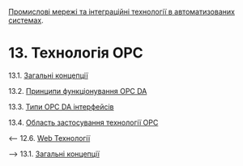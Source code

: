 [Промислові мережі та інтеграційні технології в автоматизованих системах](README.md). 

# 13. Технологія ОРС

13.1. [Загальні концепції](13_1.md) 

13.2. [Принципи функціонування ОРС DA](13_2.md) 

13.3. [Типи ОРС DA інтерфейсів](13_3.md) 

13.4. [Область застосування технології ОРС](13_4.md)



<-- 12.6. [Web Технології](12_6.md) 

--> 13.1. [Загальні концепції](13_1.md) 